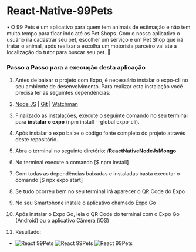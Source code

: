 # React-Native-99Pets
• O 99 Pets é um aplicativo para quem tem animais de estimação e não tem muito tempo para ficar indo até os Pet Shops. Com o nosso aplicativo o usuário irá cadastrar seu pet, escolher um serviço e um Pet Shop que irá tratar o animal, após realizar a escolha  um motorista parceiro vai até a localização do tutor para buscar seu pet. 🐶

### Passo a Passo para a execução desta aplicação

1. Antes de baixar o projeto com Expo, é necessário instalar o expo-cli no seu ambiente de desenvolvimento. Para realizar esta instalação você precisa ter as seguintes dependências:

2. [Node JS](https://nodejs.org/en/) | [Git](https://git-scm.com) | [Watchman](https://facebook.github.io/watchman/docs/install#buildinstall) 

3. Finalizado as instalações, execute o seguinte comando no seu terminal para **instalar o expo** (npm install --global expo-cli).

4. Após instalar o expo baixe o código fonte completo do projeto através deste repositório.

5. Abra o terminal no seguinte diretório: /**ReactNativeNodeJsMongo**

6. No terminal execute o comando [$ npm install]

7. Com todas as dependências baixadas e instaladas basta executar o comando [$ npx expo start]

8. Se tudo ocorreu bem no seu terminal irá aparecer o QR Code do Expo

9. No seu Smartphone instale o aplicativo chamado Expo Go

10. Após instalar o Expo Go, leia o QR Code do terminal com o Expo Go (Android) ou o aplicativo Câmera (iOS)

11. Resultado:

* ![React 99Pets](https://media.discordapp.net/attachments/786006828466044931/1051314346292158554/tela1.png) ![React 99Pets](https://media.discordapp.net/attachments/786006828466044931/1051314346631905321/tela2.png)   ![React 99Pets](https://media.discordapp.net/attachments/786006828466044931/1051314345889501217/tela3.png)


​    

​      

​    

​    

​    













